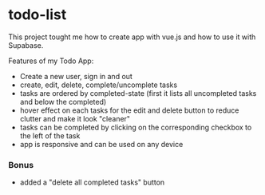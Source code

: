 # todo-list

This project tought me how to create app with vue.js and how to use it with Supabase.

Features of my Todo App:

- Create a new user, sign in and out
- create, edit, delete, complete/uncomplete tasks
- tasks are ordered by completed-state (first it lists all uncompleted tasks and below the completed)
- hover effect on each tasks for the edit and delete button to reduce clutter and make it look "cleaner"
- tasks can be completed by clicking on the corresponding checkbox to the left of the task
- app is responsive and can be used on any device

### Bonus

- added a "delete all completed tasks" button